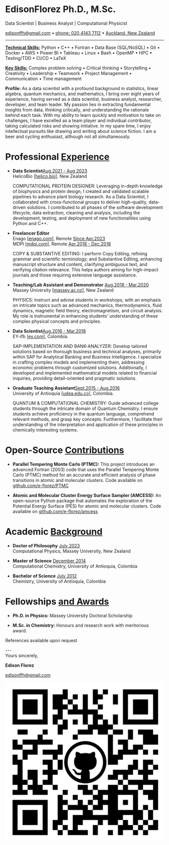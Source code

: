 # Edison**Florez** Ph.D., M.Sc.

Data Scientist \| Business Analyst \| Computational Physicist

<edisonffh@gmail.com> $\bullet$ [phone: 020 4143 7112](.) $\bullet$
[Auckland, New Zealand](.)

---

[**Technical Skills:**](.) Python $\bullet$ C++ $\bullet$ Fortran
$\bullet$ Data Base (SQL/NoSQL) $\bullet$ Git $\bullet$ Docker $\bullet$
AWS $\bullet$ Power BI $\bullet$ Tableau $\bullet$ Linux $\bullet$ Bash
$\bullet$ OpenMP $\bullet$ HPC $\bullet$ Testing/TDD $\bullet$ CI/CD
$\bullet$ LaTeX

[**Key Skills:**](.) Complex problem solving $\bullet$ Critical thinking
$\bullet$ Storytelling $\bullet$ Creativity $\bullet$ Leadership
$\bullet$ Teamwork $\bullet$ Project Management $\bullet$ Communication
$\bullet$ Time management

**Profile:** As a data scientist with a profound background in
statistics, linear algebra, quantum mechanics, and mathematics, I bring
over eight years of experience, having served as a data scientist,
business analyst, researcher, developer, and team leader. My passion
lies in extracting fundamental insights from data, thinking critically,
and understanding the rationale behind each task. With my ability to
learn quickly and motivation to take on challenges, I have excelled as a
team player and individual contributor, taking calculated risks and
showing initiative. In my spare time, I enjoy intellectual pursuits like
drawing and writing about science fiction. I am a beer and cycling
enthusiast, although not all simultaneously.

# Professional [Experience](.)

- **Data Scientist**[Aug.2021 - Aug 2023](.)\
  HelicoBio \[[helico.bio](www.helico.bio)\], New Zealand

  COMPUTATIONAL PROTEIN DESIGNER: Leveraging in-depth knowledge of
  biophysics and protein design, I created and validated scalable
  pipelines to advance plant biology research. As a Data Scientist, I
  collaborated with cross-functional groups to deliver high-quality,
  data-driven solutions. I contributed to all phases of the software
  development lifecycle, data extraction, cleaning and analysis,
  including the development, testing, and deployment of new
  functionalities using Python and C++.

- **Freelancer Editor**\
  Enago \[[enago.com](https://www.enago.com/)\], Remote [Since
  Apr.2023](.)\
  MDPI \[[mdpi.com](https://www.mdpi.com/)\], Remote [Apr.2018 -
  Dec.2018](.)

  COPY & SUBSTANTIVE EDITING: I perform Copy Editing, refining grammar
  and scientific terminology; and Substantive Editing, enhancing
  manuscript structure and content, clarifying ambiguous text, and
  verifying citation relevance. This helps authors aiming for
  high-impact journals and those requiring extensive language
  assistance.

- **Teaching/Lab Assistant and Demonstrator** [Aug.2018 -
  Mar.2020](.)\
  Massey University \[[massey.ac.nz](www.massey.ac.nz)\], New Zealand

  PHYSICS: Instruct and advise students in workshops, with an emphasis
  on intricate topics such as advanced mechanics, thermodynamics,
  fluid dynamics, magnetic field theory, electromagnetism, and circuit
  analysis. My role is instrumental in enhancing students'
  understanding of these complex physical concepts and principles.

- **Data Scientist**[Aug.2016 - Mar.2018](.)\
  EY-ifb \[[ey.com](www.ey.com/en_gl/ey-ifb)\], Colombia.

  SAP-IMPLEMENTATION AND BANK-ANALYZER: Develop tailored solutions
  based on thorough business and technical analyses, primarily within
  SAP for Analytical Banking and Business Intelligence. I specialize
  in crafting complex models and implementing them, addressing
  economic problems through customized solutions. Additionally, I
  developed and implemented mathematical models related to financial
  inquiries, providing detail-oriented and pragmatic solutions.

- **Graduate Teaching Assistant**[Sept.2015 - Aug.2016](.)\
  University of Antioquia \[[udea.edu.co](www.udea.edu.co)\],
  Colombia.

  QUANTUM & COMPUTATIONAL CHEMISTRY: Guide advanced college students
  through the intricate domain of Quantum Chemistry. I ensure students
  achieve proficiency in the quantum language, comprehend relevant
  methods, and grasp key concepts. Furthermore, I facilitate their
  understanding of the interpretation and application of these
  principles in chemically interesting systems.

# Open-Source [Contributions](.)

- **Parallel Tempering Monte Carlo (PTMC):** This project introduces
  an advanced Fortran (2003) code that uses the Parallel Tempering
  Monte Carlo (PTMC) method for an accurate and efficient analysis of
  phase transitions in atomic and molecular clusters. Code available
  on [github.com/e-florez/PTMC](https://github.com/e-florez/PTMC)

- **Atomic and Molecular Cluster Energy Surface Sampler (AMCESS):** An
  open-source Python package that automates the exploration of the
  Potential Energy Surface (PES) for atomic and molecular clusters.
  Code available on
  [github.com/e-florez/amcess](https://github.com/e-florez/amcess)

# Academic [Background](.)

- **Doctor of Philosophy** [July 2023](.)\
  Computational Physics, Massey University, New Zealand

- **Master of Science** [December 2014](.)\
  Computational Chemistry, University of Antioquia, Colombia

- **Bachelor of Science** [July 2012](.)\
  Chemistry, University of Antioquia, Colombia

# Fellowships [and Awards](.)

- **Ph.D. in Physics:** Massey University Doctoral Scholarship

- **M.Sc. in Chemistry:** Honours and research work with meritorious
  award.

References available upon request

---\
Yours sincerely,

**Edison Florez**

<edisonffh@gmail.com>

[ ![image](figs/qrcode_github_page.png) ](https://github.com/e-florez/)
